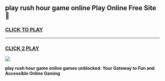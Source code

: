 
## play rush hour game online Play Online Free Site 👋
<h3>
<a href="https://download.freeplayer.one?title=play_rush_hour_game_online&ref=21F">CLICK TO PLAY</a></h3>
<hr>

<h3>
<a href="https://download.freeplayer.one?title=play_rush_hour_game_online&ref=21F">CLICK 2 PLAY</a>
  
</h3>

<a href="https://download.freeplayer.one?title=play_rush_hour_game_online&ref=21F"><img src="https://cdnb.artstation.com/p/assets/images/images/032/539/853/original/anto-thomas-button-gif.gif"></a>


**play rush hour game online games unblocked: Your Gateway to Fun and Accessible Online Gaming**
